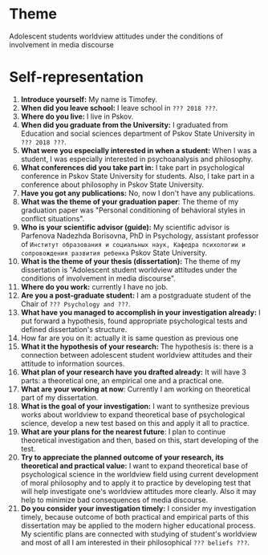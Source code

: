 # Theme

Adolescent students worldview attitudes under the conditions of involvement in media discourse

# Self-representation

1. **Introduce yourself:** My name is Timofey. 
2. **When did you leave school:** I leave school in `??? 2018 ???`.
3. **Where do you live:** I live in Pskov.
4. **When did you graduate from the University:** I graduated from Education and social sciences department of Pskov State University in `??? 2018 ???`.
5. **What were you especially interested in when a student:** When I was a student, I was especially interested in psychoanalysis and philosophy.
6. **What conferences did you take part in:** I take part in psychological conference in Pskov State University for students. Also, I take part in a conference about philosophy in Pskov State University.
7. **Have you got any publications:** No, now I don't have any publications.
8. **What was the theme of your graduation paper**: The theme of my graduation paper was "Personal conditioning of behavioral styles in conflict situations".
9. **Who is your scientific advisor (guide):** My scientific advisor is Parfenova Nadezhda Borisovna, PhD in Psychology, assistant professor of `Институт образования и социальных наук, Кафедра психологии и сопровождения развития ребенка` Pskov State University.
10. **What is the theme of your thesis (dissertation):** The theme of my dissertation is "Adolescent student worldview attitudes under the conditions of involvement in media discourse".
11. **Where do you work:** currently I have no job.
12. **Are you a post-graduate student:** I am a postgraduate student of the Chair of `??? Psychology and ???`.
13. **What have you managed to accomplish in your investigation already:** I put forward a hypothesis, found appropriate psychological tests and defined dissertation's structure.
14. How far are you on it: actually it is same question as previous one
15. **What it the hypothesis of your research:** The hypothesis is: there is a connection between adolescent student worldview attitudes and their attitude to information sources.
16. **What plan of your research have you drafted already:** It will have 3 parts: a theoretical one, an empirical one and a practical one.
17. **What are your working at now**: Currently I am working on theoretical part of my dissertation.
18. **What is the goal of your investigation:** I want to synthesize previous works about worldview to expand theoretical base of psychological science, develop a new test based on this and apply it all to practice.
19. **What are your plans for the nearest future**: I plan to continue theoretical investigation and then, based on this, start developing of the test.
20. **Try to appreciate the planned outcome of your research, its theoretical and practical value:** I want to expand theoretical base of psychological science in the worldview field using current development of moral philosophy and to apply it to practice by developing test that will help investigate one's worldview attitudes more clearly. Also it may help to minimize bad consequences of media discourse.
21. **Do you consider your investigation timely:** I consider my investigation timely, because outcome of both practical and empirical parts of this dissertation may be applied to the modern higher educational process.
My scientific plans are connected with studying of student's worldview and most of all I am interested in their philosophical `??? beliefs ???`.